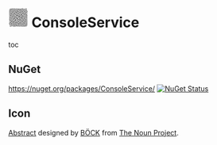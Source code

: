 # <img src="/src/icon.png" height="40px"> ConsoleService

toc


## NuGet

https://nuget.org/packages/ConsoleService/ [![NuGet Status](https://badgen.net/nuget/v/ConsoleService/)](https://www.nuget.org/packages/ConsoleService/)


## Icon

[Abstract](https://thenounproject.com/browse/?i=2703165) designed by [BÖCK](https://thenounproject.com/titaniclast/) from [The Noun Project](https://thenounproject.com).
